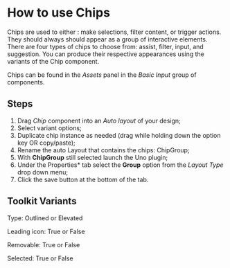 # How to use Chips

 Chips are used to either : make selections, filter content, or trigger actions. They should always should appear as a group of interactive elements. There are four types of chips to choose from: assist, filter, input, and suggestion. You can produce their respective appearances using the variants of the Chip component.

Chips can be found in the *Assets* panel in the *Basic Input* group of components.

## Steps

1. Drag *Chip* component into an *Auto layout* of your design;
2. Select variant options;
3. Duplicate chip instance as needed (drag while holding down the option key OR copy/paste);
4. Rename the auto Layout that contains the chips: ChipGroup;
5. With **ChipGroup** still selected launch the Uno plugin;
6. Under the Properties* tab select the **Group** option from the *Layout Type* drop down menu;
7. Click the save button at the bottom of the tab.

## Toolkit Variants

Type: Outlined or Elevated

Leading icon: True or False

Removable: True or False

Selected: True or False